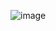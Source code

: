 ![image](https://github.com/sourav-sm/getkoinx_assignment/assets/116539402/1c0e99e1-a65b-45c0-88f3-70cafd01dc3e)
